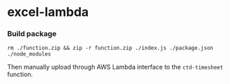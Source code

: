 # excel-lambda

### Build package

`rm ./function.zip && zip -r function.zip ./index.js ./package.json ./node_modules`

Then manually upload through AWS Lambda interface to the `ctd-timesheet` function.
